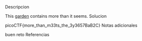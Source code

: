 Descripcion

This [garden](https://jupiter.challenges.picoctf.org/static/43c4743b3946f427e883f6b286f47467/garden.jpg) contains more than it seems.
Solucion

picoCTF{more_than_m33ts_the_3y3657BaB2C}
Notas adicionales

buen reto
Referencias